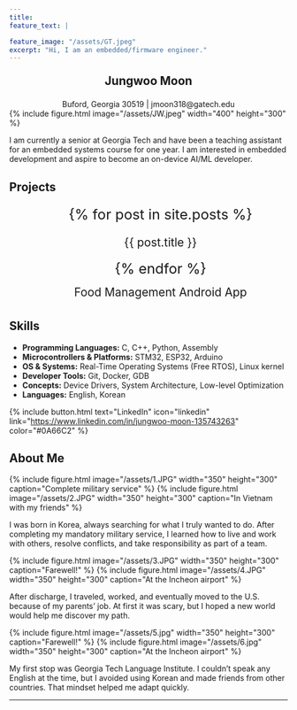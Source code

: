 ```yaml
---
title:
feature_text: |

feature_image: "/assets/GT.jpeg"
excerpt: "Hi, I am an embedded/firmware engineer."
---
```


<div style="text-align: center; font-size: 1.5em; font-weight: bold; margin: 1em 0;">
  Jungwoo Moon
</div>
<div style="text-align: center;">
Buford, Georgia 30519 | jmoon318@gatech.edu
</div>
{% include figure.html image="/assets/JW.jpeg" width="400" height="300" %}

I am currently a senior at Georgia Tech and have been a teaching assistant for an embedded systems course for one year. I am interested in embedded development and aspire to become an on-device AI/ML developer.


## Projects

<ul style="font-size: 1.6rem; line-height: 1.6; text-align: center; margin: 0;">
  {% for post in site.posts %}
    <li style="list-style: none; margin: 8px 0;">
      <a href="{{ post.url | relative_url }}" 
         style="font-size: 1.3rem; text-decoration: none;">
        {{ post.title }}
      </a>
    </li>
  {% endfor %}
</ul>

<ul style="font-size: 1.6rem; line-height: 1.6; text-align: center; margin: 0;">
  <li style="list-style: none; margin: 0px 0;">
    <a href="https://jmoon318.github.io/CS2340Final/" 
       style="font-size: 1.3rem; text-decoration: none;">
      Food Management Android App
    </a>
  </li>
</ul>

## Skills

- **Programming Languages:** C, C++, Python, Assembly
- **Microcontrollers & Platforms:** STM32, ESP32, Arduino
- **OS & Systems:** Real-Time Operating Systems (Free RTOS), Linux kernel
- **Developer Tools:** Git, Docker, GDB
- **Concepts:** Device Drivers, System Architecture, Low-level Optimization
- **Languages:** English, Korean

{% include button.html text="LinkedIn" icon="linkedin" link="https://www.linkedin.com/in/jungwoo-moon-135743263" color="#0A66C2" %}


## About Me

<style>
  /* 한 번만 넣으면 됨 */
  .row-figs{display:flex;gap:16px;flex-wrap:wrap;align-items:flex-start}
  .row-figs > *{flex:0 1 auto;margin:0;text-align:center}
</style>

<div class="row-figs">
  {% include figure.html image="/assets/1.JPG" width="350" height="300" caption="Complete military service" %}
  {% include figure.html image="/assets/2.JPG" width="350" height="300" caption="In Vietnam with my friends" %}
</div>


I was born in Korea, always searching for what I truly wanted to do. After completing my mandatory military service, I learned how to live and work with others, resolve conflicts, and take responsibility as part of a team.

<div class="row-figs">
  {% include figure.html image="/assets/3.JPG" width="350" height="300" caption="Farewell!" %}
  {% include figure.html image="/assets/4.JPG" width="350" height="300" caption="At the Incheon airport" %}
</div>

After discharge, I traveled, worked, and eventually moved to the U.S. because of my parents’ job. At first it was scary, but I hoped a new world would help me discover my path.

<div class="row-figs">
  {% include figure.html image="/assets/5.jpg" width="350" height="300" caption="Farewell!" %}
  {% include figure.html image="/assets/6.jpg" width="350" height="300" caption="At the Incheon airport" %}
</div>

My first stop was Georgia Tech Language Institute. I couldn’t speak any English at the time, but I avoided using Korean and made friends from other countries. That mindset helped me adapt quickly.

---
